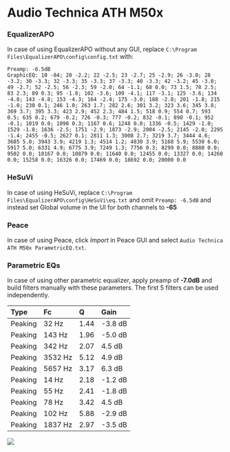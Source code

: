 # Audio Technica ATH M50x

### EqualizerAPO
In case of using EqualizerAPO without any GUI, replace `C:\Program Files\EqualizerAPO\config\config.txt`
with:
```
Preamp: -6.5dB
GraphicEQ: 10 -84; 20 -2.2; 22 -2.5; 23 -2.7; 25 -2.9; 26 -3.0; 28 -3.2; 30 -3.3; 32 -3.3; 35 -3.3; 37 -3.3; 40 -3.3; 42 -3.2; 45 -3.0; 49 -2.7; 52 -2.5; 56 -2.3; 59 -2.0; 64 -1.1; 68 0.0; 73 1.5; 78 2.5; 83 2.3; 89 0.3; 95 -1.8; 102 -3.6; 109 -4.1; 117 -3.1; 125 -3.6; 134 -4.8; 143 -4.8; 153 -4.3; 164 -2.4; 175 -3.0; 188 -2.8; 201 -1.8; 215 -1.0; 230 0.1; 246 1.0; 263 1.7; 282 2.6; 301 3.2; 323 3.6; 345 3.8; 369 3.7; 395 3.3; 423 2.9; 452 2.3; 484 1.5; 518 0.9; 554 0.7; 593 0.5; 635 0.2; 679 -0.2; 726 -0.3; 777 -0.2; 832 -0.1; 890 -0.1; 952 -0.1; 1019 0.0; 1090 0.3; 1167 0.6; 1248 0.0; 1336 -0.5; 1429 -1.0; 1529 -1.8; 1636 -2.5; 1751 -2.9; 1873 -2.9; 2004 -2.5; 2145 -2.0; 2295 -1.4; 2455 -0.5; 2627 0.1; 2811 1.3; 3008 2.7; 3219 3.7; 3444 4.6; 3685 5.0; 3943 3.9; 4219 1.3; 4514 1.2; 4830 3.9; 5168 5.9; 5530 6.0; 5917 5.0; 6331 4.9; 6775 3.9; 7249 1.3; 7756 0.3; 8299 0.0; 8880 0.0; 9502 0.0; 10167 0.0; 10879 0.0; 11640 0.0; 12455 0.0; 13327 0.0; 14260 0.0; 15258 0.0; 16326 0.0; 17469 0.0; 18692 0.0; 20000 0.0
```

### HeSuVi
In case of using HeSuVi, replace `C:\Program Files\EqualizerAPO\config\HeSuVi\eq.txt` and omit `Preamp:
-6.5dB` and instead set Global volume in the UI for both channels to **-65**

### Peace
In case of using Peace, click *Import* in Peace GUI and select `Audio Technica ATH M50x ParametricEQ.txt`.

### Parametric EQs
In case of using other parametric equalizer, apply preamp of **-7.0dB** and build filters manually with
these parameters. The first 5 filters can be used independently.

| Type    | Fc      |    Q | Gain    |
|:--------|:--------|:-----|:--------|
| Peaking | 32 Hz   | 1.44 | -3.8 dB |
| Peaking | 143 Hz  | 1.96 | -5.0 dB |
| Peaking | 342 Hz  | 2.07 | 4.5 dB  |
| Peaking | 3532 Hz | 5.12 | 4.9 dB  |
| Peaking | 5657 Hz | 3.17 | 6.3 dB  |
| Peaking | 14 Hz   | 2.18 | -1.2 dB |
| Peaking | 55 Hz   | 2.41 | -1.8 dB |
| Peaking | 78 Hz   | 3.42 | 4.5 dB  |
| Peaking | 102 Hz  | 5.88 | -2.9 dB |
| Peaking | 1837 Hz | 2.97 | -3.5 dB |

![](https://raw.githubusercontent.com/jaakkopasanen/AutoEq/master/results/headphonecom/sbaf-serious/Audio%20Technica%20ATH%20M50x/Audio%20Technica%20ATH%20M50x.png)